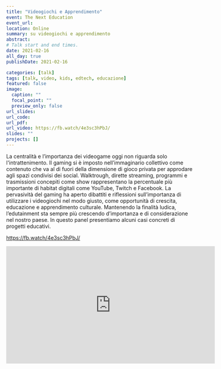 ```yaml
---
title: "Videogiochi e Apprendimento"
event: The Next Education
event_url: 
location: Online
summary: su videogiochi e apprendimento
abstract:
# Talk start and end times.
date: 2021-02-16
all_day: true
publishDate: 2021-02-16

categories: [talk]
tags: [talk, video, kids, edtech, educazione]
featured: false
image:
  caption: ""
  focal_point: ""
  preview_only: false
url_slides:
url_code:
url_pdf:
url_video: https://fb.watch/4e3sc3hPbJ/
slides: ""
projects: []
---
```

La centralità e l’importanza dei videogame oggi non riguarda solo l'intrattenimento. Il gaming si è imposto nell’immaginario collettivo come contenuto che va al di fuori della dimensione di gioco privata per approdare agli spazi condivisi dei social. Walktrough, dirette streaming, programmi e trasmissioni concepiti come show rappresentano la percentuale più importante di habitat digitali come YouTube, Twitch e Facebook.
La pervasività del gaming ha aperto dibattiti e riflessioni sull’importanza di utilizzare i videogiochi nel modo giusto, come opportunità di crescita, educazione e apprendimento culturale. Mantenendo la finalità ludica, l’edutainment sta sempre più crescendo d’importanza e di considerazione nel nostro paese. In questo panel presentiamo alcuni casi concreti di progetti educativi.

https://fb.watch/4e3sc3hPbJ/

<iframe src="https://www.facebook.com/plugins/video.php?height=314&href=https%3A%2F%2Fwww.facebook.com%2Fthenexteducationproject%2Fvideos%2F381790206554202%2F&show_text=false&width=560" width="560" height="314" style="border:none;overflow:hidden" scrolling="no" frameborder="0" allowfullscreen="true" allow="autoplay; clipboard-write; encrypted-media; picture-in-picture; web-share" allowFullScreen="true"></iframe>

